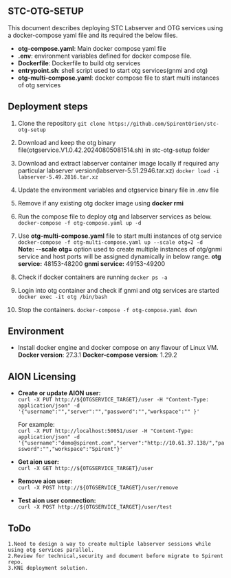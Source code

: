 ## STC-OTG-SETUP

This document describes deploying STC Labserver and OTG services using a docker-compose yaml file and its required the below files.

  - **otg-compose.yaml**: Main docker compose yaml file
  - **.env**: environment variables defined for docker compose file.
  - **Dockerfile**: Dockerfile to build otg services
  - **entrypoint.sh**: shell script used to start otg services(gnmi and otg)  
  - **otg-multi-compose.yaml**: docker compose file to start multi instances of otg services

## Deployment steps
 1. Clone the repository
      `git clone https://github.com/SpirentOrion/stc-otg-setup`
 2. Download and keep the otg binary file(otgservice.V1.0.42.20240805081514.sh) in stc-otg-setup folder
 3. Download and extract labserver container image locally if required any particular labserver version(labserver-5.51.2946.tar.xz)
      `docker load -i labserver-5.49.2816.tar.xz`
 4. Update the environment variables and otgservice binary file in .env file
 5. Remove if any existing otg docker image using **docker rmi <imageid>**
 6. Run the compose file to deploy otg and labserver services as below.
      `docker-compose -f otg-compose.yaml up -d`      
 7. Use **otg-multi-compose.yaml** file to start multi instances of otg service
      `docker-compose -f otg-multi-compose.yaml up --scale otg=2 -d`    
    **Note:** 
    **--scale otg=<no of otg instances>** option used to create multiple instances of otg/gnmi service and host ports will be assigned dynamically in below range.
    **otg service:** 48153-48200
    **gnmi service:** 49153-49200
    
 8. Check if docker containers are running
      `docker ps -a`
 9. Login into otg container and check if gnmi and otg services are started
      `docker exec -it otg /bin/bash`
 10. Stop the containers.
      `docker-compose -f otg-compose.yaml down`

## Environment
  - Install docker engine and docker compose on any flavour of Linux VM.
      **Docker version**: 27.3.1
      **Docker-compose version**: 1.29.2

## AION Licensing
  - **Create or update AION user:**<br>
    `curl -X PUT http://${OTGSERVICE_TARGET}/user -H "Content-Type: application/json" -d '{"username":"","server":"","password":"","workspace":"" }'`

    For example:<br>
    `curl -X PUT http://localhost:50051/user -H "Content-Type: application/json" -d '{"username":"demo@spirent.com","server":"http://10.61.37.138/","password":"","workspace":"Spirent"}'`
  - **Get aion user:**<br>
    `curl -X GET http://${OTGSERVICE_TARGET}/user`
  - **Remove aion user:**<br>
    `curl -X POST http://${OTGSERVICE_TARGET}/user/remove`
  - **Test aion user connection:**<br>
     `curl -X POST http://${OTGSERVICE_TARGET}/user/test`

## ToDo
    1.Need to design a way to create multiple labserver sessions while using otg services parallel.
    2.Review for technical,security and document before migrate to Spirent repo.
    3.KNE deployment solution.
